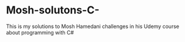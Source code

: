 # Mosh-solutons-C-
This is my solutions to Mosh Hamedani challenges in his Udemy course about programming with C#
